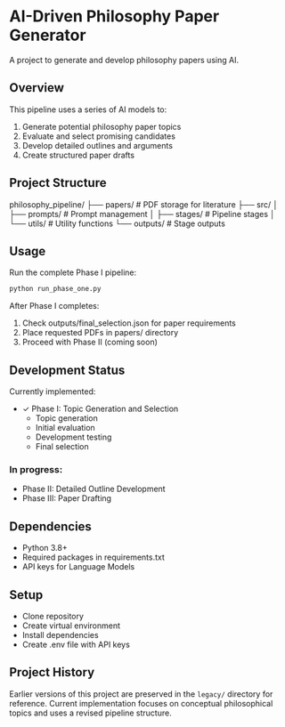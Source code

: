 # AI-Driven Philosophy Paper Generator

A project to generate and develop philosophy papers using AI.

## Overview
This pipeline uses a series of AI models to:
1. Generate potential philosophy paper topics
2. Evaluate and select promising candidates
3. Develop detailed outlines and arguments
4. Create structured paper drafts

## Project Structure

philosophy_pipeline/
├── papers/              # PDF storage for literature
├── src/
│   ├── prompts/        # Prompt management
│   ├── stages/         # Pipeline stages
│   └── utils/          # Utility functions
└── outputs/            # Stage outputs

## Usage
Run the complete Phase I pipeline:
```bash
python run_phase_one.py
```

After Phase I completes:

1. Check outputs/final_selection.json for paper requirements
2. Place requested PDFs in papers/ directory
3. Proceed with Phase II (coming soon)

## Development Status
Currently implemented:

* ✓ Phase I: Topic Generation and Selection
    * Topic generation
    * Initial evaluation
    * Development testing
    * Final selection



### In progress:

* Phase II: Detailed Outline Development
* Phase III: Paper Drafting

## Dependencies

* Python 3.8+
* Required packages in requirements.txt
* API keys for Language Models

## Setup

* Clone repository
* Create virtual environment
* Install dependencies
* Create .env file with API keys

## Project History
Earlier versions of this project are preserved in the `legacy/` directory for reference. Current implementation focuses on conceptual philosophical topics and uses a revised pipeline structure.
